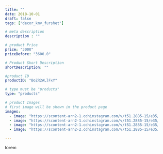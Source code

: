 ```yaml
---
title: ""
date: 2018-10-01
draft: false
tags: ["decor_kmv_furshet"]

# meta description
description : ""

# product Price
price: "3000"
priceBefore: "3600.0"

# Product Short Description
shortDescription: ""

#product ID
productID: "BoZR2ALlFxY"

# type must be "products"
type: "products"

# product Images
# first image will be shown in the product page
images:
  - image: "https://scontent-arn2-1.cdninstagram.com/v/t51.2885-15/e35/41764503_327746418030123_6294492122293286770_n.jpg?se=7&tp=1&_nc_ht=scontent-arn2-1.cdninstagram.com&_nc_cat=103&_nc_ohc=uGZZ73njewoAX85WbY1&oh=51fcbf8853565825fb00fe6b3bce95e0&oe=606A9B74&ig_cache_key=MTg4MDYxMjcyMDY0NDgwMDIyOQ%3D%3D.2"
  - image: "https://scontent-arn2-1.cdninstagram.com/v/t51.2885-15/e35/41309729_256012948405871_5747834045506139357_n.jpg?se=7&tp=1&_nc_ht=scontent-arn2-1.cdninstagram.com&_nc_cat=111&_nc_ohc=i_c5EmZvs8cAX9eETUN&oh=43dc541036c0f4704b9799f1775008f1&oe=606AF1C9&ig_cache_key=MTg4MDYxMjczNjYyNTExMTgxOQ%3D%3D.2"
  - image: "https://scontent-arn2-1.cdninstagram.com/v/t51.2885-15/e35/41740749_240940413238369_8197300796216620495_n.jpg?se=7&tp=1&_nc_ht=scontent-arn2-1.cdninstagram.com&_nc_cat=101&_nc_ohc=whGSX3VareUAX9mbP14&oh=f2e1ba29038e3e62a476a8e1b9102c34&oe=606BC29B&ig_cache_key=MTg4MDYxMjc1NjY0ODg3MzcwNA%3D%3D.2"
  - image: "https://scontent-arn2-2.cdninstagram.com/v/t51.2885-15/e35/41702062_235399827331008_1605719441048492589_n.jpg?se=7&tp=1&_nc_ht=scontent-arn2-2.cdninstagram.com&_nc_cat=100&_nc_ohc=w3c3TcRtKc8AX9-g4Ho&oh=b6fd11c41468fa8af61e51d481e9c0bb&oe=606B12DC&ig_cache_key=MTg4MDYxMjc4MDMwNDczNzA0OQ%3D%3D.2"

---
```

lorem
